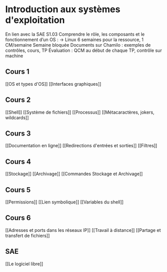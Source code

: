 # Introduction aux systèmes d'exploitation
En lien avec la SAE S1.03
Comprendre le rôle, les composants et le fonctionnement d’un OS : -> Linux
6 semaines pour la ressource, 1 CM/semaine
Semaine bloquée
Documents sur Chamilo : exemples de contrôles, cours, TP
Évaluation :
QCM au début de chaque TP, contrôle sur machine

## Cours 1
[[OS et types d'OS]]
[[Interfaces graphiques]]
## Cours 2
[[Shell]]
[[Système de fichiers]]
[[Processus]]
[[Métacaractères, jokers, wildcards]]
## Cours 3
[[Documentation en ligne]]
[[Redirections d'entrées et sorties]]
[[Filtres]]
## Cours 4
[[Stockage]]
[[Archivage]]
[[Commandes Stockage et Archivage]]
## Cours 5
[[Permissions]]
[[Lien symbolique]]
[[Variables du shell]]
## Cours 6
[[Adresses et ports dans les réseaux IP]]
[[Travail à distance]]
[[Partage et transfert de fichiers]]
## SAE
[[Le logiciel libre]]